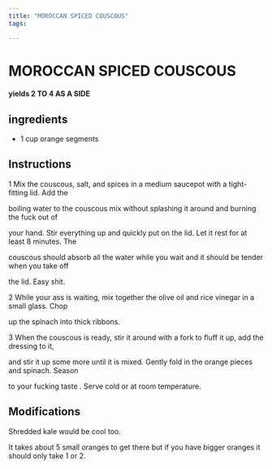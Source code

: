 ```yaml
---
title: "MOROCCAN SPICED COUSCOUS"
tags:

---
```


# MOROCCAN SPICED COUSCOUS

#### yields  2 TO 4 AS A SIDE


## ingredients

* 1 cup orange segments 



## Instructions
1 Mix the couscous, salt, and spices in a medium saucepot with a tight-fitting lid. Add the

boiling water to the couscous mix without splashing it around and burning the fuck out of

your hand. Stir everything up and quickly put on the lid. Let it rest for at least 8 minutes. The

couscous should absorb all the water while you wait and it should be tender when you take off

the lid. Easy shit.

2 While your ass is waiting, mix together the olive oil and rice vinegar in a small glass. Chop

up the spinach into thick ribbons.

3 When the couscous is ready, stir it around with a fork to fluff it up, add the dressing to it,

and stir it up some more until it is mixed. Gently fold in the orange pieces and spinach. Season

to your fucking taste . Serve cold or at room temperature.



## Modifications
Shredded kale would be cool too.

 It takes about 5 small oranges to get there but if you have bigger oranges it should only take 1 or 2.





